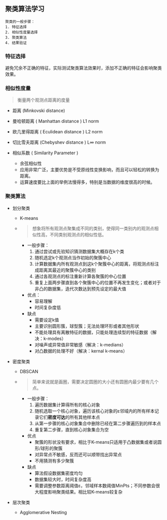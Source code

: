 ## 聚类算法学习

```
聚类的一般步骤：
1. 特征选择
2. 相似性度量选择
3. 聚类算法
4. 结果验证
```

### 特征选择

避免冗余不正确的特征，实际测试聚类算法效果时，添加不正确的特征会影响聚类效果。

### 相似性度量

> 衡量两个观测点距离的度量

-  距离 (Minkovski  distance)
  -  曼哈顿距离 ( Manhattan distance ) L1 norm
  -  欧几里得距离 ( Eculidean distance ) L2 norm
  -  切比雪夫距离 (Chebyshev distance ) L∞ norm


- 相似系数 ( Similarity Parameter )
  - 余弦相似性
  - 应用非常广泛，主要优势是不受原线性变换影响，而且可以轻松的转换为距离。
  - 运算速度要比上面的举例法慢得多，特别是当数据的维度很高的时候。

### 聚类算法

- 划分聚类

  - K-means

  - > 想象将所有观测点聚集成不同的类别，使得同一类别内的观测点相似性高，不同类别观测点的相似性低。

    - 一般步骤：
      1. 通过尝试或先验知识猜测数据集大概存在k个类
      2. 随机选定k个观测点当作初始的聚簇中心
      3. 计算数据集内所有观测点到这k个聚簇中心的距离，将观测点标注成距离其最近的聚簇中心的类别
      4. 通过各观测点的标注重新计算各聚簇的中心位置
      5. 重复上面两步骤直到各个聚簇中心的位置不再发生变化；或者对于非凸的数据集，迭代次数达到预先设定的最大值
    - 优点：
      - 容易理解
      - 时间复杂度低
    - 缺点
      - 需要设定k值
      - 主要识别圆形簇，球型簇；无法处理环形或者其他形状
      - 不能处理具有离散特征的数据，只能处理连续型的特征数据（解决：k-modes）
      - 对噪声或异常值非常敏感（解决：k-medians）
      - 对凸数据的处理不好（解决：kernal k-means）

- 密度聚类

  - DBSCAN

  - > 简单来说就是画圈，需要决定圆圈的大小还有圆圈内最少要有几个点。

    - 一般步骤：
      1. 遍历数据集计算得所有的核心对象
      2. 随机选取一个核心对象，遍历该核心对象的ε邻域内的所有样本记录它们**密度可达**的所有其他样本点
      3. 从第一步骤的核心对象集合中删除已经在第二步骤遍历到的样本点
      4. 重复第二步骤，直到核心对象集合为空
    - 优点
      - 聚簇的形状没有要求，相比于K-means只适用于凸数据集或者说圆形/球形的聚簇
      - 对异常点不敏感，反而还可以顺带找出异常点
      - 不用猜测有多少聚簇
    - 缺点
      - 算法假设数据集密度均匀
      - 数据集较大时，时间复杂度高
      - 需要调整参数距离阈值ε，邻域样本数阈值MinPts；不同参数会很大程度影响聚类结果。相比较K-means较复杂

- 层次聚类

  - Agglomerative Nesting

  ​

